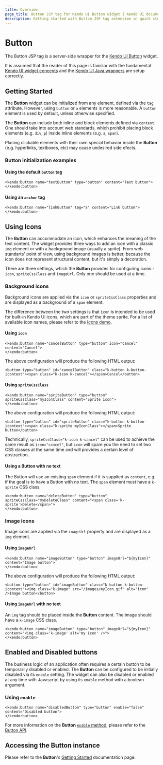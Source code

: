 ```yaml
---
title: Overview
page_title: Button JSP tag for Kendo UI Button widget | Kendo UI documentation
description: Getting started with Button JSP tag extension in quick steps - configure Kendo UI Button widget and operate Kendo UI Button events.
---
```


# Button

The Button JSP tag is a server-side wrapper for the [Kendo UI Button](/api/web/button) widget.

It is assumed that the reader of this page is familiar with the fundamental [Kendo UI widget concepts](/widgets) and
the [Kendo UI Java wrappers](/using-kendo-with/jsp/introduction) are setup correctly.

## Getting Started

The **Button** widget can be initialized from any element, defined via the `tag` attribute. However, using `button` or `a` elements is more reasonable. A `button` element is used by default, unless otherwise specified.

The **Button** can include both inline and block elements defined via `content`. One should take into account web standards, which prohibit placing block elements (e.g. `div`, `p`) inside inline elements (e.g. `a`, `span`).

Placing clickable elements with their own special behavior inside the **Button** (e.g. hyperlinks, textboxes, etc) may cause undesired side efects.

### Button initialization examples

#### Using the default `button` tag

    <kendo:button name="textButton" type="button" content="Text button">
    </kendo:button>

#### Using an `anchor` tag

    <kendo:button name="linkButton" tag="a" content="Link button">
    </kendo:button>

## Using Icons

The **Button** can accommodate an icon, which enhances the meaning of the text content.
The widget provides three ways to add an icon with a classic `img` element or with a background image (usually a sprite).
From web standarts' point of view, using background images is better, because the icon does not represent structural content, but it's simply a decoration.

There are three settings, which the **Button** provides for configuring icons - `icon`, `spriteCssClass` and `imageUrl`. Only one should be used at a time.

### Background icons

Background icons are applied via the `icon` or `spriteCssClass` properties and are displayed as a background of a `span` element.

The difference between the two settings is that `icon` is intended to be used for built-in Kendo UI icons, which are part of the theme sprite.
For a list of available icon names, please refer to the [Icons demo](http://demos.telerik.com/kendo-ui/web/styling/icons.html).

#### Using `icon`

    <kendo:button name="cancelButton" type="button" icon="cancel" content="Cancel">
    </kendo:button>

The above configuration will produce the following HTML output:

    <button type="button" id="cancelButton" class="k-button k-button-icontext"><span class="k-icon k-cancel"></span>Cancel</button>

#### Using `spriteCssClass`

    <kendo:button name="spriteButton" type="button" spriteCssClass="myIconClass" content="Sprite icon">
    </kendo:button>

The above configuration will produce the following HTML output:

    <button type="button" id="spriteButton" class="k-button k-button-icontext"><span class="k-sprite myIconClass"></span>Sprite button</button>
        
Technically, `spriteCssClass="k-icon k-cancel"` can be used to achieve the same result as `icon="cancel"`,
but `icon` will spare you the need to set two CSS classes at the same time and will provides a certain level of abstraction.

#### Using a Button with no text

The Button will use an existing `span` element if it is supplied as `content`, e.g. if the goal is to have a Button with no text. The `span` element must have a `k-sprite` CSS class.

    <kendo:button name="deleteButton" type="button" spriteCssClass="myDeleteClass" content="<span class='k-sprite'>Delete</span>">
    </kendo:button>

### Image icons

Image icons are applied via the `imageUrl` property and are displayed as a `img` element.

#### Using `imageUrl`

    <kendo:button name="imageButton" type="button" imageUrl="${myIcon}" content="Image button">
    </kendo:button>

The above configuration will produce the following HTML output:

    <button type="button" id="imageButton" class="k-button k-button-icontext"><img class="k-image" src="/images/myIcon.gif" alt="icon" />Image button</button>

#### Using `imageUrl` with no text

An `img` tag should be placed inside the **Button** content. The image should have a `k-image` CSS class.

    <kendo:button name="imageButton" type="button" imageUrl="${myIcon}" content="<img class='k-image' alt='my icon' />">
    </kendo:button>

## Enabled and Disabled buttons

The business logic of an application often requires a certain button to be temporarily disabled or enabled.
The **Button** can be configured to be initially disabled via its `enable` setting.
The widget can also be disabled or enabled at any time with Javascript by using its `enable` method with a boolean argument.

### Using `enable`

    <kendo:button name="disabledButton" type="button" enable="false" content="Disabled button">
    </kendo:button>

For more information on the **Button** [`enable` method](/api/web/button#methods-enable), please refer to the [Button API](/api/web/button/).

## Accessing the Button instance

Please refer to the **Button**'s [Getting Started](/web/button/overview/#accessing-the-button-instance) documentation page.